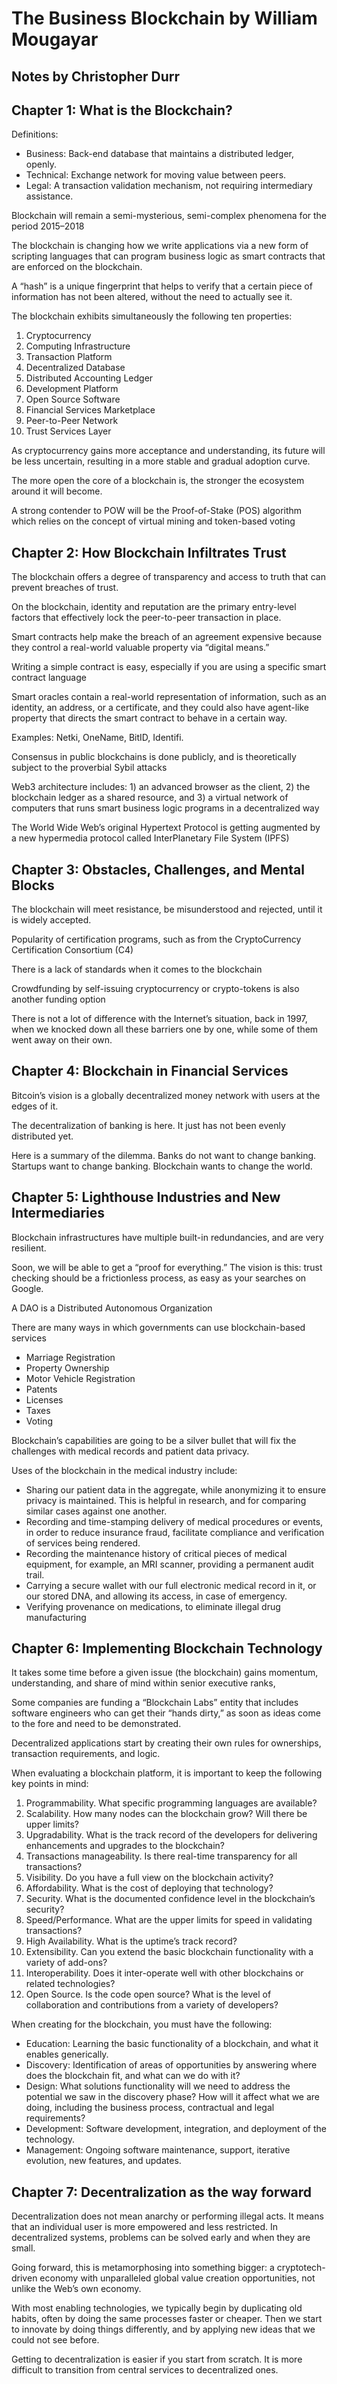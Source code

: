 # The Business Blockchain by William Mougayar
## Notes by Christopher Durr

## Chapter 1: What is the Blockchain?

Definitions: 

* Business: Back-end database that maintains a distributed ledger, openly.
* Technical: Exchange network for moving value between peers.
* Legal: A transaction validation mechanism, not requiring intermediary assistance.

Blockchain will remain a semi-mysterious, semi-complex phenomena for the period 2015–2018

The blockchain is changing how we write applications via a new form of scripting languages that can program business logic as smart contracts that are enforced on the blockchain.

A “hash” is a unique fingerprint that helps to verify that a certain piece of information has not been altered, without the need to actually see it.
 
The blockchain exhibits simultaneously the following ten properties:

1. Cryptocurrency
2. Computing Infrastructure
3. Transaction Platform
4. Decentralized Database
5. Distributed Accounting Ledger
6. Development Platform
7. Open Source Software
8. Financial Services Marketplace
9. Peer-to-Peer Network
10. Trust Services Layer

As cryptocurrency gains more acceptance and understanding, its future will be less uncertain, resulting in a more stable and gradual adoption curve.
 
The more open the core of a blockchain is, the stronger the ecosystem around it will become.
 
A strong contender to POW will be the Proof-of-Stake (POS) algorithm which relies on the concept of virtual mining and token-based voting

## Chapter 2: How Blockchain Infiltrates Trust

The blockchain offers a degree of transparency and access to truth that can prevent breaches of trust. 
 
On the blockchain, identity and reputation are the primary entry-level factors that effectively lock the peer-to-peer transaction in place.

Smart contracts help make the breach of an agreement expensive because they control a real-world valuable property via “digital means.”

Writing a simple contract is easy, especially if you are using a specific smart contract language 

Smart oracles contain a real-world representation of information, such as an identity, an address, or a certificate, and they could also have agent-like property that directs the smart contract to behave in a certain way.

Examples: Netki, OneName, BitID, Identifi.

Consensus in public blockchains is done publicly, and is theoretically subject to the proverbial Sybil attacks 

Web3 architecture includes: 1) an advanced browser as the client, 2) the blockchain ledger as a shared resource, and 3) a virtual network of computers that runs smart business logic programs in a decentralized way

The World Wide Web’s original Hypertext Protocol is getting augmented by a new hypermedia protocol called InterPlanetary File System (IPFS)

## Chapter 3: Obstacles, Challenges, and Mental Blocks

The blockchain will meet resistance, be misunderstood and rejected, until it is widely accepted. 

Popularity of certification programs, such as from the CryptoCurrency Certification Consortium (C4)

There is a lack of standards when it comes to the blockchain

Crowdfunding by self-issuing cryptocurrency or crypto-tokens is also another funding option

There is not a lot of difference with the Internet’s situation, back in 1997, when we knocked down all these barriers one by one, while some of them went away on their own.

## Chapter 4: Blockchain in Financial Services

Bitcoin’s vision is a globally decentralized money network with users at the edges of it.

The decentralization of banking is here. It just has not been evenly distributed yet.

Here is a summary of the dilemma. Banks do not want to change banking. Startups want to change banking. Blockchain wants to change the world.

## Chapter 5: Lighthouse Industries and New Intermediaries

Blockchain infrastructures have multiple built-in redundancies, and are very resilient.

Soon, we will be able to get a “proof for everything.” The vision is this: trust checking should be a frictionless process, as easy as your searches on Google.

A DAO is a Distributed Autonomous Organization 

There are many ways in which governments can use blockchain-based services

* Marriage Registration
* Property Ownership
* Motor Vehicle Registration
* Patents
* Licenses
* Taxes
* Voting

Blockchain’s capabilities are going to be a silver bullet that will fix the challenges with medical records and patient data privacy.

Uses of the blockchain in the medical industry include:

* Sharing our patient data in the aggregate, while anonymizing it to ensure privacy is maintained. This is helpful in research, and for comparing similar cases against one another.
* Recording and time-stamping delivery of medical procedures or events, in order to reduce insurance fraud, facilitate compliance and verification of services being rendered.
* Recording the maintenance history of critical pieces of medical equipment, for example, an MRI scanner, providing a permanent audit trail.
* Carrying a secure wallet with our full electronic medical record in it, or our stored DNA, and allowing its access, in case of emergency.
* Verifying provenance on medications, to eliminate illegal drug manufacturing

## Chapter 6: Implementing Blockchain Technology

It takes some time before a given issue (the blockchain) gains momentum, understanding, and share of mind within senior executive ranks, 

Some companies are funding a “Blockchain Labs” entity that includes software engineers who can get their “hands dirty,” as soon as ideas come to the fore and need to be demonstrated.

Decentralized applications start by creating their own rules for ownerships, transaction requirements, and logic.

When evaluating a blockchain platform, it is important to keep the following key points in mind:

1. Programmability. What specific programming languages are available?
2. Scalability. How many nodes can the blockchain grow? Will there be upper limits?
3. Upgradability. What is the track record of the developers for delivering enhancements and upgrades to the blockchain?
4. Transactions manageability. Is there real-time transparency for all transactions?
5. Visibility. Do you have a full view on the blockchain activity?
6. Affordability. What is the cost of deploying that technology?
7. Security. What is the documented confidence level in the blockchain’s security?
8. Speed/Performance. What are the upper limits for speed in validating transactions?
9. High Availability. What is the uptime’s track record?
10. Extensibility. Can you extend the basic blockchain functionality with a variety of add-ons?
11. Interoperability. Does it inter-operate well with other blockchains or related technologies?
12. Open Source. Is the code open source? What is the level of collaboration and contributions from a variety of developers?

When creating for the blockchain, you must have the following:

* Education: Learning the basic functionality of a blockchain, and what it enables generically.
* Discovery: Identification of areas of opportunities by answering where does the blockchain fit, and what can we do with it?
* Design: What solutions functionality will we need to address the potential we saw in the discovery phase? How will it affect what we are doing, including the business process, contractual and legal requirements?
* Development: Software development, integration, and deployment of the technology.
* Management: Ongoing software maintenance, support, iterative evolution, new features, and updates.

## Chapter 7: Decentralization as the way forward

Decentralization does not mean anarchy or performing illegal acts. It means that an individual user is more empowered and less restricted. In decentralized systems, problems can be solved early and when they are small.

Going forward, this is metamorphosing into something bigger: a cryptotech-driven economy with unparalleled global value creation opportunities, not unlike the Web’s own economy.

With most enabling technologies, we typically begin by duplicating old habits, often by doing the same processes faster or cheaper. Then we start to innovate by doing things differently, and by applying new ideas that we could not see before. 

Getting to decentralization is easier if you start from scratch. It is more difficult to transition from central services to decentralized ones.




